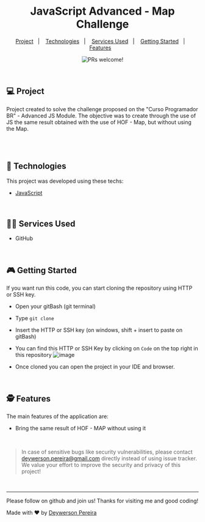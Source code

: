<h1 align="center">
  JavaScript Advanced - Map Challenge
</h1>

<p align="center">
  <a href="#-project">Project</a>&nbsp;&nbsp;&nbsp;|&nbsp;&nbsp;&nbsp;
  <a href="#-technologies">Technologies</a>&nbsp;&nbsp;&nbsp;|&nbsp;&nbsp;&nbsp;
  <a href="#-services-used">Services Used</a>&nbsp;&nbsp;&nbsp;|&nbsp;&nbsp;&nbsp;
  <a href="#-getting-started">Getting Started</a>&nbsp;&nbsp;&nbsp;|&nbsp;&nbsp;&nbsp;
  <a href="#-features">Features</a>&nbsp;&nbsp;&nbsp;
</p>

<p align="center">
 <img src="https://img.shields.io/static/v1?label=PRs&message=welcome&color=49AA26&labelColor=000000" alt="PRs welcome!" />
</p>

<br>

## 💻 Project

Project created to solve the challenge proposed on the "Curso Programador BR" - Advanced JS Module. The objective was to create through the use of JS the same result obtained with the use of HOF - Map, but without using the Map.

<br><br>

## 🚀 Technologies

This project was developed using these techs:

- [JavaScript](https://developer.mozilla.org/pt-BR/docs/Web/JavaScript)

<br>

## 👨‍🔧 Services Used

- GitHub

<br>

## 🎮 Getting Started

If you want run this code, you can start cloning the repository using HTTP or SSH key.

- Open your gitBash (git terminal)
- Type `git clone`
- Insert the HTTP or SSH key (on windows, shift + insert to paste on gitBash)
- You can find this HTTP or SSH Key by clicking on `Code` on the top right in this repository
![image](https://user-images.githubusercontent.com/79553681/127787782-6e4c367b-d194-4db6-883d-a6afd2739bb8.png)

- Once cloned you can open the project in your IDE and browser.


<br>

## 🕵 Features

The main features of the application are:
 - Bring the same result of HOF - MAP without using it

<br>

 > In case of sensitive bugs like security vulnerabilities, please contact
 > <a href = "mailto:deywerson.pereira@gmail.com">deywerson.pereira@gmail.com</a> directly instead of using issue tracker. We value your effort
 > to improve the security and privacy of this project!
 <br>
 
---
  

      
Please follow on github and join us! Thanks for visiting me and good coding!

Made with ♥ by <a href="https://github.com/deywersonp">Deywerson Pereira</a>
